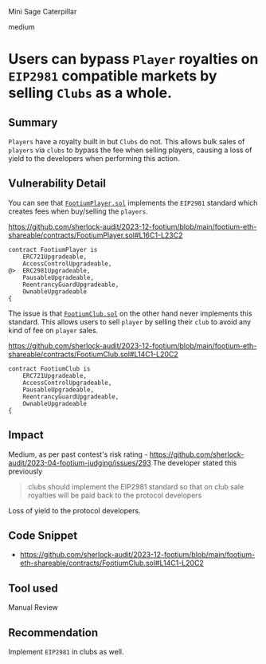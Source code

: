 Mini Sage Caterpillar

medium

# Users can bypass `Player` royalties on `EIP2981` compatible markets by selling `Clubs` as a whole.

## Summary
`Players` have a royalty built in but `Clubs` do not. This allows bulk sales of `players` via `clubs` to bypass the fee when selling players, causing a loss of yield to the developers when performing this action.
## Vulnerability Detail
You can see that [`FootiumPlayer.sol`](https://github.com/sherlock-audit/2023-12-footium/blob/main/footium-eth-shareable/contracts/FootiumPlayer.sol) implements the `EIP2981` standard which creates fees when buy/selling the `players`.


https://github.com/sherlock-audit/2023-12-footium/blob/main/footium-eth-shareable/contracts/FootiumPlayer.sol#L16C1-L23C2
```solidity
contract FootiumPlayer is
    ERC721Upgradeable,
    AccessControlUpgradeable,
@>  ERC2981Upgradeable,
    PausableUpgradeable,
    ReentrancyGuardUpgradeable,
    OwnableUpgradeable
{
```
The issue is that [`FootiumClub.sol`](https://github.com/sherlock-audit/2023-12-footium/blob/main/footium-eth-shareable/contracts/FootiumClub.sol) on the other hand never implements this standard. This allows users to sell `player` by selling their `club` to avoid any kind of fee on `player` sales.


https://github.com/sherlock-audit/2023-12-footium/blob/main/footium-eth-shareable/contracts/FootiumClub.sol#L14C1-L20C2
```solidity
contract FootiumClub is
    ERC721Upgradeable,
    AccessControlUpgradeable,
    PausableUpgradeable,
    ReentrancyGuardUpgradeable,
    OwnableUpgradeable
{
```
## Impact
Medium, as per past contest's risk rating - https://github.com/sherlock-audit/2023-04-footium-judging/issues/293
The developer stated this previously

> clubs should implement the EIP2981 standard so that on club sale royalties will be paid back to the protocol developers

 Loss of yield to the protocol developers.
## Code Snippet

- https://github.com/sherlock-audit/2023-12-footium/blob/main/footium-eth-shareable/contracts/FootiumClub.sol#L14C1-L20C2

## Tool used

Manual Review

## Recommendation

Implement `EIP2981` in clubs as well.